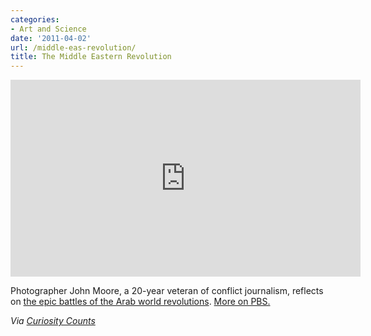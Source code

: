 ```yaml
---
categories:
- Art and Science
date: '2011-04-02'
url: /middle-eas-revolution/
title: The Middle Eastern Revolution
---
```


<p align="center"><div class="fluid-vids"><iframe src="https://player.vimeo.com/video/21372525" width="560" height="315" frameborder="0"></iframe></div></p>

Photographer John Moore, a 20-year veteran of conflict journalism, reflects on <a href="http://vimeo.com/21372525">the epic battles of the Arab world revolutions</a>. <a href="http://www.pbs.org/newshour/rundown/2011/03/photographer-reflects-on-epic-combat-coverage-in-libya.html">More on PBS.</a>

<em>Via <a href="http://curiositycounts.com/post/4083508721/photographer-john-moore-a-20-year-veteran-of">Curiosity Counts</a></em>